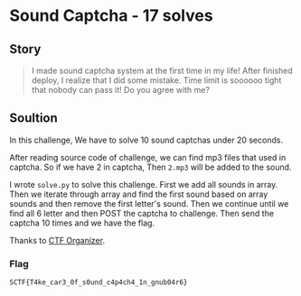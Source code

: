 # Sound Captcha - 17 solves

## Story

>I made sound captcha system at the first time in my life!
After finished deploy, I realize that I did some mistake.
Time limit is soooooo tight that nobody can pass it!
Do you agree with me?

## Soultion

In this challenge, We  have  to solve 10 sound captchas under 20 seconds.

After reading source code of challenge, we can find mp3 files that used in captcha. So if we have 2 in captcha, Then `2.mp3` will be added to the sound.

I wrote `solve.py` to solve this challenge. First we add all sounds in array. Then we iterate through array and find the first sound based on array sounds and then remove the first letter's sound. Then we continue until we find all 6 letter and then POST the captcha to challenge. Then send the captcha 10 times and we have the flag.

Thanks to [CTF Organizer](https://playground.sstf.site/).

### Flag

`SCTF{T4ke_car3_0f_s0und_c4p4ch4_1n_gnub04r6}`
